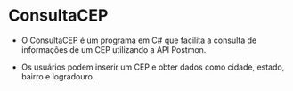 # ConsultaCEP

 - O ConsultaCEP é um programa em C# que facilita a consulta de informações de um CEP 
utilizando a API Postmon.

 - Os usuários podem inserir um CEP e obter dados como cidade, estado, bairro e logradouro.